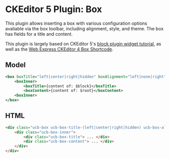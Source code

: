 # CKEditor 5 Plugin: Box 

This plugin allows inserting a box with various configuration options avaliable via the box toolbar, including alignment, style, and theme. The box has fields for a title and content.

This plugin is largely based on CKEditor 5's [block plugin widget tutorial](https://ckeditor.com/docs/ckeditor5/latest/framework/guides/tutorials/implementing-a-block-widget.html), as well as the [Web Express CKEditor 4 Box Shortcode](https://www.colorado.edu/demos/web-express/web-express-core/content-styling/shortcodes/box-shortcode).

## Model
```xml
<box boxTitle="left|center|right|hidden" boxAlignment="left|none|right" boxStyle="fill|outline|none" boxTheme="black|darkgray|lightgray|white">
	<boxInner>
		<boxTitle>{content of: $block}</boxTitle>
		<boxContent>{content of: $root}</boxContent>
	<boxInner>
</box>
```

## HTML
```html
<div class="ucb-box ucb-box-title-(left|center|right|hidden) ucb-box-alignment-(left|none|right) ucb-box-style-(fill|outline|none) ucb-box-theme-(black|darkgray|lightgray|white)">
	<div class="ucb-box-inner">
		<div class="ucb-box-title"> ... </div>
		<div class="ucb-box-content"> ... </div>
	</div>
</div>
```
